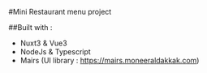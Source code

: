 #Mini Restaurant menu project 

##Built with :
- Nuxt3 & Vue3
- NodeJs & Typescript
- Mairs (UI library : https://mairs.moneeraldakkak.com)

